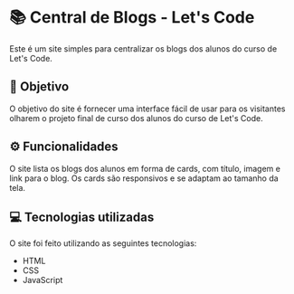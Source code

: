 # 📚 Central de Blogs - Let's Code

Este é um site simples para centralizar os blogs dos alunos do curso de Let's Code.

## 🎯 Objetivo

O objetivo do site é fornecer uma interface fácil de usar para os visitantes olharem o projeto final de curso dos alunos do curso de Let's Code.

## ⚙️ Funcionalidades

O site lista os blogs dos alunos em forma de cards, com título, imagem e link para o blog. Os cards são responsivos e se adaptam ao tamanho da tela.

## 💻 Tecnologias utilizadas

O site foi feito utilizando as seguintes tecnologias:

- HTML
- CSS
- JavaScript